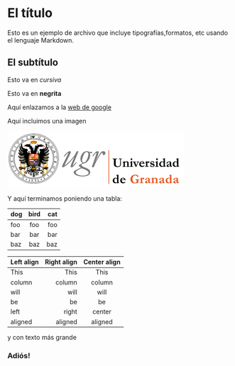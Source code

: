 # El título

Esto es un ejemplo de archivo que incluye tipografías,formatos, etc usando el lenguaje Markdown.

## El subtítulo

Esto va en *cursiva*

Esto va en **negrita**

Aquí enlazamos a la [web de google](http://www.google.com)

Aquí incluimos una imagen

![imagen](https://github.com/sourcer18/swap/blob/master/practica1/m.png)

Y aquí terminamos poniendo una tabla:

dog | bird | cat
:-- | :--: | --:
foo | foo  | foo 
bar | bar  | bar
baz | baz  | baz

| Left align | Right align | Center align |
| :----------|------------:|:------------:|
| This       |   This      |  This        |
| column     |column       | column       |
| will       | will        | will         |
| be         |be           | be           |
| left       |right        | center       |
| aligned    |aligned      |  aligned     |

y con texto más grande

### Adiós!





